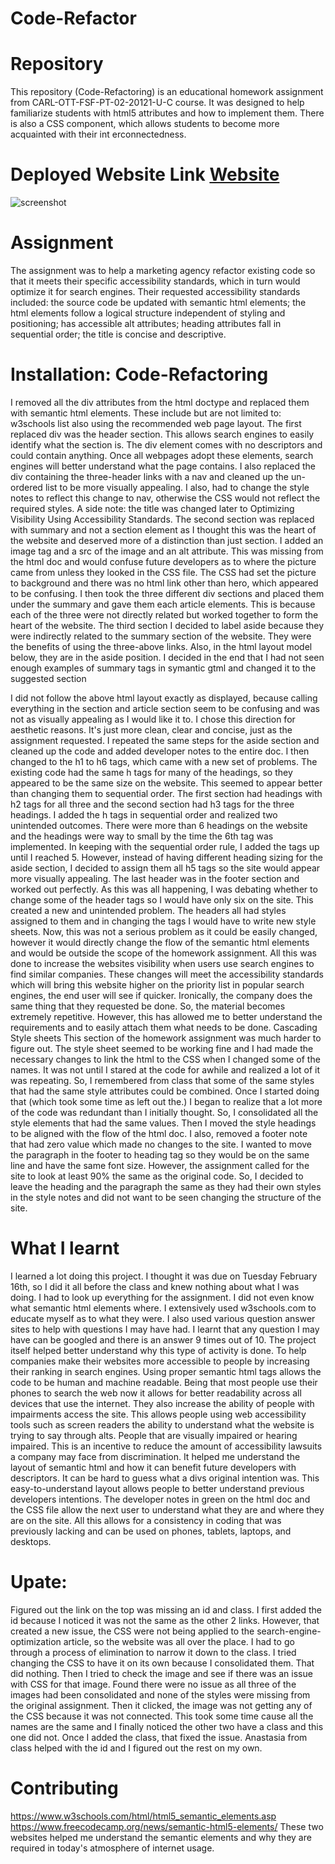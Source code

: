 # Code-Refactor

# Repository
This repository (Code-Refactoring) is an educational homework assignment from CARL-OTT-FSF-PT-02-20121-U-C course. It was designed to help familiarize students with html5 attributes and how to implement them. There is also a CSS component, which allows students to become more  acquainted with their int erconnectedness.

# Deployed Website Link <a href="https://nathanwichmann.github.io/Code-Refactor/">Website</a> 


<img src="https://user-images.githubusercontent.com/77902368/109371739-48ed9000-7874-11eb-8724-837a8cb62fc5.png" alt="screenshot">


# Assignment
The assignment was to help a marketing agency refactor existing code so that it meets their specific accessibility standards, which in turn would optimize it for search engines. Their requested accessibility standards included: the source code be updated with semantic html elements; the html elements follow a logical structure independent of styling and positioning; has accessible alt attributes; heading attributes fall in sequential order; the title is concise and descriptive. 

# Installation: Code-Refactoring
I removed all the div attributes from the html doctype and replaced them with semantic html elements. These include but are not limited to: w3schools list also using the recommended web page layout.
The first replaced div was the header section. This allows search engines to easily identify what the section is. The div element comes with no descriptors and could contain anything. Once all webpages adopt these elements, search engines will better understand what the page contains. I also replaced the div containing the three-header links with a nav and cleaned up the un-ordered list to be more visually appealing. I also, had to change the style notes to reflect this change to nav, otherwise the CSS would not reflect the required styles. A side note: the title was changed later to Optimizing Visibility Using Accessibility Standards.
The second section was replaced with summary and not a section element as I thought this was the heart of the website and deserved more of a distinction than just section. I added an image tag and a src of the image and an alt attribute. This was missing from the html doc and would confuse future developers as to where the picture came from unless they looked in the CSS file. The CSS had set the picture to background and there was no html link other than hero, which appeared to be confusing. I then took the three different div sections and placed them under the summary and gave them each article elements. This is because each of the three were not directly related but worked together to form the heart of the website. 
The third section I decided to label aside because they were indirectly related to the summary section of the website. They were the benefits of using the three-above links. Also, in the html layout model below, they are in the aside position. I decided in the end that I had not seen enough examples of summary tags in symantic gtml and changed it to the suggested section
 
I did not follow the above html layout exactly as displayed, because calling everything in the section and article section seem to be confusing and was not as visually appealing as I would like it to. I chose this direction for aesthetic reasons. It's just more clean, clear and concise, just as the assignment requested. 
I repeated the same steps for the aside section and cleaned up the code and added developer notes to the entire doc. I then changed to the h1 to h6 tags, which came with a new set of problems. The existing code had the same h tags for many of the headings, so they appeared to be the same size on the website. This seemed to appear better than changing them to sequential order. The first section had headings with h2 tags for all three and the second section had h3 tags for the three headings. I added the h tags in sequential order and realized two unintended outcomes. 
There were more than 6 headings on the website and the headings were way to small by the time the 6th tag was implemented. In keeping with the sequential order rule, I added the tags up until I reached 5. However, instead of having different heading sizing for the aside section, I decided to assign them all h5 tags so the site would appear more visually appealing. The last header was in the footer section and worked out perfectly. As this was all happening, I was debating whether to change some of the header tags so I would have only six on the site. This created a new and unintended problem. The headers all had styles assigned to them and in changing the tags I would have to write new style sheets. Now, this was not a serious problem as it could be easily changed, however it would directly change the flow of the semantic html elements and would be outside the scope of the homework assignment. 
All this was done to increase the websites visibility when users use search engines to find similar companies. These changes will meet the accessibility standards which will bring this website higher on the priority list in popular search engines, the end user will see if quicker. Ironically, the company does the same thing that they requested be done. So, the material becomes extremely repetitive. However, this has allowed me to better understand the requirements and to easily attach them what needs to be done. 
Cascading Style sheets 
This section of the homework assignment was much harder to figure out. The style sheet seemed to be working fine and I had made the necessary changes to link the html to the CSS when I changed some of the names. It was not until I stared at the code for awhile and realized a lot of it was repeating. So, I remembered from class that some of the same styles that had the same style attributes could be combined. Once I started doing that (which took some time as left out the.) I began to realize that a lot more of the code was redundant than I initially thought. So, I consolidated all the style elements that had the same values. Then I moved the style headings to be aligned with the flow of the html doc. I also, removed a footer note that had zero value which made no changes to the site. 
I wanted to move the paragraph in the footer to heading tag so they would be on the same line and have the same font size. However, the assignment called for the site to look at least 90% the same as the original code. So, I decided to leave the heading and the paragraph the same as they had their own styles in the style notes and did not want to be seen changing the structure of the site. 

# What I learnt
I learned a lot doing this project. I thought it was due on Tuesday February 16th, so I did it all before the class and knew nothing about what I was doing. I had to look up everything for the assignment. I did not even know what semantic html elements where. I extensively used w3schools.com to educate myself as to what they were. I also used various question answer sites to help with questions I may have had. I learnt that any question I may have can be googled and there is an answer 9 times out of 10. 
The project itself helped better understand why this type of activity is done. To help companies make their websites more accessible to people by increasing their ranking in search engines. Using proper semantic html tags allows the code to be human and machine readable. Being that most people use their phones to search the web now it allows for better readability across all devices that use the internet. They also increase the ability of people with impairments access the site. This allows people using web accessibility tools such as screen readers the ability to understand what the website is trying to say through alts. People that are visually impaired or hearing impaired. This is an incentive to reduce the amount of accessibility lawsuits a company may face from discrimination. 
It helped me understand the layout of semantic html and how it can benefit future developers with descriptors. It can be hard to guess what a divs original intention was. This easy-to-understand layout allows people to better understand previous developers intentions. The developer notes in green on the html doc and the CSS file allow the next user to understand what they are and where they are on the site. All this allows for a consistency in coding that was previously lacking and can be used on phones, tablets, laptops, and desktops. 
# Upate:
Figured out the link on the top was missing an id and class. I first added the id because I noticed it was not the same as the other 2 links. However, that created a new issue, the CSS were not being applied to the search-engine-optimization article, so the website was all over the place. I had to go through a process of elimination to narrow it down to the class. I tried changing the CSS to have it on its own because I consolidated them. That did nothing. Then I tried to check the image and see if there was an issue with CSS for that image. Found there were no issue as all three of the images had been consolidated and none of the styles were missing from the original assignment. Then it clicked, the image was not getting any of the CSS because it was not connected. This took some time cause all the names are the same and I finally noticed the other two have a class and this one did not. Once I added the class, that fixed the issue. Anastasia from class helped with the id and I figured out the rest on my own. 
# Contributing
https://www.w3schools.com/html/html5_semantic_elements.asp
https://www.freecodecamp.org/news/semantic-html5-elements/
These two websites helped me understand the semantic elements and why they are required in today's atmosphere of internet usage. 

